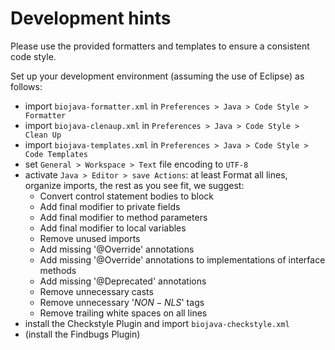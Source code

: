 # Development hints

Please use the provided formatters and templates to ensure a consistent code style.

Set up your development environment (assuming the use of Eclipse) as follows:

* import `biojava-formatter.xml` in `Preferences > Java > Code Style > Formatter`
* import `biojava-clenaup.xml` in `Preferences > Java > Code Style > Clean Up`
* import `biojava-templates.xml` in `Preferences > Java > Code Style > Code Templates`
* set `General > Workspace > Text` file encoding to `UTF-8`
* activate `Java > Editor > save Actions`: at least Format all lines, organize imports, the rest as you see fit, we suggest:
	* Convert control statement bodies to block
	* Add final modifier to private fields
	* Add final modifier to method parameters
	* Add final modifier to local variables
	* Remove unused imports
	* Add missing '@Override' annotations
	* Add missing '@Override' annotations to implementations of interface methods
	* Add missing '@Deprecated' annotations
	* Remove unnecessary casts
	* Remove unnecessary '$NON-NLS$' tags
	* Remove trailing white spaces on all lines 
* install the Checkstyle Plugin and import `biojava-checkstyle.xml`
* (install the Findbugs Plugin)